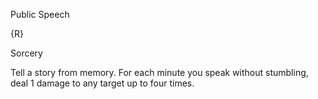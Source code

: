 Public Speech

{R}

Sorcery

Tell a story from memory. For each minute you speak without stumbling, deal 1 damage to any target up to four times.